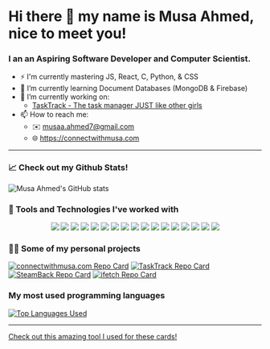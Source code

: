 <!--
**m-GDEV/m-GDEV** is a ✨ _special_ ✨ repository because its `README.md` (this file) appears on your GitHub profile.

Here are some ideas to get you started:

- 🔭 I’m currently working on ...
- 🌱 I’m currently learning ...
- 👯 I’m looking to collaborate on ...
- 🤔 I’m looking for help with ...
- 💬 Ask me about ...
- 📫 How to reach me: ...
- 😄 Pronouns: ...
- ⚡ Fun fact: ...
-->

# Hi there 👋 my name is Musa Ahmed, nice to meet you!

### I an an Aspiring Software Developer and Computer Scientist.
- ⚡ I'm currently mastering JS, React, C, Python, & CSS
- 🌱 I’m currently learning Document Databases (MongoDB & Firebase)
- 🔭 I’m currently working on:
  - [TaskTrack - The task manager JUST like other girls](https://github.com/m-GDEV/TaskTrack-3)
- 📫 How to reach me:
  - ✉️ <musaa.ahmed7@gmail.com>
  - 🌐 <https://connectwithmusa.com>

---

### 📈 Check out my Github Stats!
![Musa Ahmed's GitHub stats](https://github-readme-stats.vercel.app/api?username=m-GDEV&show_icons=true&theme=radical)

### 🧰 Tools and Technologies I've worked with
<p align="center">
  <img src="https://img.shields.io/badge/Python-3776AB?style=for-the-badge&logo=python&logoColor=white" />
  <img src="https://img.shields.io/badge/HTML5-E34F26?style=for-the-badge&logo=html5&logoColor=white" />
  <img src="https://img.shields.io/badge/CSS3-1572B6?style=for-the-badge&logo=css3&logoColor=white" />
  <img src="https://img.shields.io/badge/JavaScript-F7DF1E?style=for-the-badge&logo=javascript&logoColor=black" />
  <img src="https://img.shields.io/badge/React-20232A?style=for-the-badge&logo=react&logoColor=61DAFB" />
  <img src="https://img.shields.io/badge/React_Router-CA4245?style=for-the-badge&logo=react-router&logoColor=white" />
  <img src="https://img.shields.io/badge/Tailwind_CSS-38B2AC?style=for-the-badge&logo=tailwind-css&logoColor=white" />
  <img src="https://img.shields.io/badge/Markdown-000000?style=for-the-badge&logo=markdown&logoColor=white" />
  <img src="https://img.shields.io/badge/Shell_Script-121011?style=for-the-badge&logo=gnu-bash&logoColor=white" />
  <img src="https://img.shields.io/badge/Netlify-00C7B7?style=for-the-badge&logo=netlify&logoColor=white" />
  <img src="https://img.shields.io/badge/Hugo-red?style=for-the-badge&logo=hugo&logoColor=white" />
  <img src="https://img.shields.io/badge/Git-orange?style=for-the-badge&logo=git&logoColor=white" />
  <img src="https://img.shields.io/badge/GNU%20/%20Linux-black?style=for-the-badge&logo=linux&logoColor=yellow" />
  <img src="https://img.shields.io/badge/npm-black?style=for-the-badge&logo=npm&logoColor=blue" />
  <img src="https://img.shields.io/badge/yarn-blue?style=for-the-badge&logo=yarn&logoColor=white" />  
  <img src="https://img.shields.io/badge/Firebase-eab308?style=for-the-badge&logo=firebase&logoColor=white" />
  <img src="https://img.shields.io/badge/MongoDB-166534?style=for-the-badge&logo=mongodb&logoColor=white" />
</p>

### 👨‍💻 Some of my personal projects
[![connectwithmusa.com Repo Card](https://github-readme-stats.vercel.app/api/pin/?username=m-GDEV&repo=connectwithmusa.com&theme=radical)](https://github.com/m-GDEV/connectwithmusa.com)
[![TaskTrack Repo Card](https://github-readme-stats.vercel.app/api/pin/?username=m-GDEV&repo=TaskTrack&theme=radical)](https://github.com/m-GDEV/TaskTrack)
[![SteamBack Repo Card](https://github-readme-stats.vercel.app/api/pin/?username=m-GDEV&repo=SteamBack&theme=radical)](https://github.com/m-GDEV/SteamBack)
[![ifetch Repo Card](https://github-readme-stats.vercel.app/api/pin/?username=m-GDEV&repo=ifetch&theme=radical)](https://github.com/m-GDEV/ifetch)


### My most used programming languages
[![Top Languages Used](https://github-readme-stats.vercel.app/api/top-langs/?username=m-GDEV&theme=radical)](#)


---


[Check out this amazing tool I used for these cards!](https://github.com/anuraghazra/github-readme-stats)
